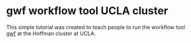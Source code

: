 # gwf workflow tool UCLA cluster
This simple tutorial was created to teach people to run the workflow tool [gwf](https://gwf.app/) at the Hoffman cluster at UCLA.
